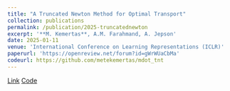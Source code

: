 ```yaml
---
title: "A Truncated Newton Method for Optimal Transport"
collection: publications
permalink: /publication/2025-truncatednewton
excerpt: '**M. Kemertas**, A.M. Farahmand, A. Jepson'
date: 2025-01-11
venue: 'International Conference on Learning Representations (ICLR)'
paperurl: 'https://openreview.net/forum?id=gWrWUaCbMa'
codeurl: https://github.com/metekemertas/mdot_tnt
---
```

[Link](https://openreview.net/forum?id=gWrWUaCbMa)
[Code](https://github.com/metekemertas/mdot_tnt)

